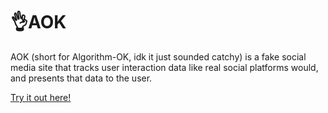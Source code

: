 # 👌AOK
AOK (short for Algorithm-OK, idk it just sounded catchy) is a fake social media site that tracks user interaction data like real social platforms would, and presents that data to the user.


[Try it out here!](https://duke-soft.github.io/AOK/)
